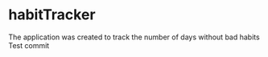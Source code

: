 # habitTracker
The application was created to track the number of days without bad habits
Test commit
